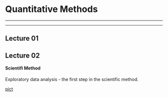 # Quantitative Methods
---
---
## Lecture 01

## Lecture 02
#### Scientifi Method
Exploratory data analysis - the first step in the scientific method.

[pict](https://huanfachen.github.io/QM/sessions/week2_lecture.html#/not-everything-is-normal)